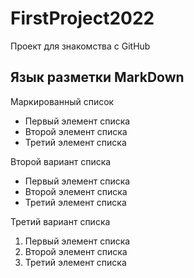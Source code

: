 # FirstProject2022
Проект для знакомства с GitHub

## Язык разметки MarkDown
Маркированный список
* Первый элемент списка
* Второй элемент списка
* Третий элемент списка

Второй вариант списка
+ Первый элемент списка
+ Второй элемент списка
+ Третий элемент списка


Третий вариант списка
1. Первый элемент списка
2. Второй элемент списка
4. Третий элемент списка
